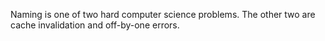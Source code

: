 Naming is one of two hard computer science problems. The other two are cache
invalidation and off-by-one errors.

